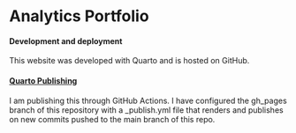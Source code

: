# Analytics Portfolio

#### Development and deployment

This website was developed with Quarto and is hosted on GitHub.

#### [Quarto Publishing](https://quarto.org/docs/publishing/github-pages.html#github-action)

I am publishing this through GitHub Actions. I have configured the gh_pages branch of this repository with a \_publish.yml file that renders and publishes on new commits pushed to the main branch of this repo.
